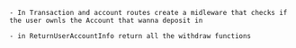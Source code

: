 

    - In Transaction and account routes create a midleware that checks if the user ownls the Account that wanna deposit in 

    - in ReturnUserAccountInfo return all the withdraw functions



